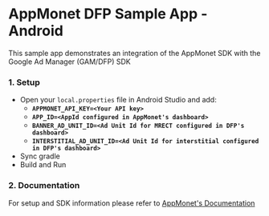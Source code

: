 # AppMonet DFP Sample App - Android

This sample app demonstrates an integration of the AppMonet SDK with the Google Ad Manager (GAM/DFP) SDK

### 1.  Setup

- Open your `local.properties` file in Android Studio and add:
  - **`APPMONET_API_KEY=<Your API key>`**
  - **`APP_ID=<AppId configured in AppMonet's dashboard>`**
  - **`BANNER_AD_UNIT_ID=<Ad Unit Id for MRECT configured in DFP's dashboard>`**
  - **`INTERSTITIAL_AD_UNIT_ID=<Ad Unit Id for interstitial configured in DFP's dashboard>`**
- Sync gradle
- Build and Run

### 2.  Documentation

For setup and SDK information please refer to [AppMonet's Documentation](https://docs.appmonet.com/docs/integrate-via-dfp-android)
